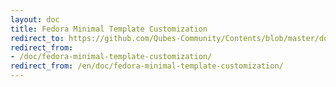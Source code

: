 ```yaml
---
layout: doc
title: Fedora Minimal Template Customization
redirect_to: https://github.com/Qubes-Community/Contents/blob/master/docs/customization/fedora-minimal-template-customization.md
redirect_from:
- /doc/fedora-minimal-template-customization/
redirect_from: /en/doc/fedora-minimal-template-customization/
---
```


